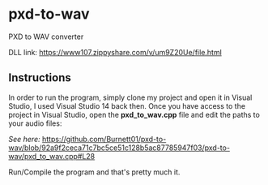 # pxd-to-wav
PXD to WAV converter

DLL link: https://www107.zippyshare.com/v/um9Z20Ue/file.html


## Instructions

In order to run the program, simply clone my project and open it in Visual Studio, I used Visual Studio 14 back then. Once you have access to the project in Visual Studio, open the **pxd_to_wav.cpp** file and edit the paths to your audio files:

_See here:_
https://github.com/Burnett01/pxd-to-wav/blob/92a9f2ceca71c7bc5ce51c128b5ac87785947f03/pxd-to-wav/pxd_to_wav.cpp#L28

Run/Compile the program and that's pretty much it.
